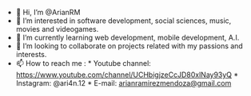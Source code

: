 - 👋 Hi, I’m @ArianRM
- 👀 I’m interested in software development, social sciences, music, movies and videogames.
- 🌱 I’m currently learning web development, mobile development, A.I.
- 💞️ I’m looking to collaborate on projects related with my passions and interests.
- 📫 How to reach me :
      * Youtube channel: https://www.youtube.com/channel/UCHbigjzeCcJD80xlNay93yQ
      * Instagram: @ari4n.12
      * E-mail: arianramirezmendoza@gmail.com
      

<!---
ArianRM/ArianRM is a ✨ special ✨ repository because its `README.md` (this file) appears on your GitHub profile.
You can click the Preview link to take a look at your changes.
--->
